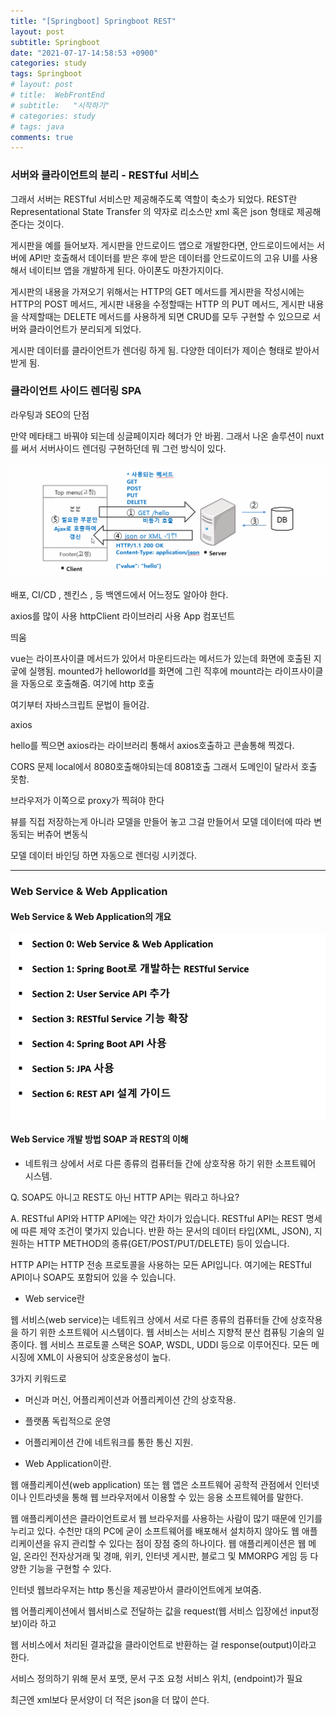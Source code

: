 ```yaml
---
title: "[Springboot] Springboot REST"
layout: post
subtitle: Springboot
date: "2021-07-17-14:58:53 +0900"
categories: study
tags: Springboot
# layout: post
# title:  WebFrontEnd
# subtitle:   "시작하기"
# categories: study
# tags: java
comments: true
---
```



### 서버와 클라이언트의 분리 - RESTful 서비스

그래서 서버는 RESTful 서비스만 제공해주도록 역할이 축소가 되었다. REST란 Representational State Transfer 의 약자로 리소스만 xml 혹은 json 형태로 제공해준다는 것이다.

게시판을 예를 들어보자. 게시판을 안드로이드 앱으로 개발한다면, 안드로이드에서는 서버에 API만 호출해서 데이터를 받은 후에 받은 데이터를 안드로이드의 고유 UI를 사용해서 네이티브 앱을 개발하게 된다. 아이폰도 마찬가지이다.

게시판의 내용을 가져오기 위해서는 HTTP의 GET 메서드를 게시판을 작성시에는 HTTP의 POST 메서드, 게시판 내용을 수정할때는 HTTP 의 PUT 메서드, 게시판 내용을 삭제할때는 DELETE 메서드를 사용하게 되면 CRUD를 모두 구현할 수 있으므로 서버와 클라이언트가 분리되게 되었다.

게시판 데이터를 클라이언트가 렌더링 하게 됨.
다양한 데이터가 제이슨 형태로 받아서 받게 됨.


### 클라이언트 사이드 렌더링 SPA





라우팅과 SEO의 단점

만약 메타태그 바꿔야 되는데 싱글페이지라 헤더가 안 바뀜.
그래서 나온 솔루션이 nuxt를 써서 서버사이드 렌더링 구현하던데 뭐 그런 방식이 있다.


![20210718_210611](/assets/20210718_210611.png)

배포, CI/CD , 젠킨스 , 등 백엔드에서 어느정도 알아야 한다.


axios를 많이 사용
httpClient 라이브러리 사용
App 컴포넌트

 띄움

 vue는 라이프사이클 메서드가 있어서 마운티드라는 메서드가 있는데 화면에 호출된 지궇에 실행됨.
 mounted가 helloworld를 화면에 그린 직후에 mount라는 라이프사이클을 자동으로 호출해줌.
여기에 http 호출

여기부터 자바스크립트 문법이 들어감.

axios

hello를 찍으면 axios라는 라이브러리 통해서 axios호출하고 콘솔통해 찍겠다.


CORS 문제 local에서 8080호출해야되는데 8081호출 그래서 도메인이 달라서 호출 못함.

브라우저가 이쪽으로 proxy가 찍혀야 한다


뷰를 직접 저장하는게 아니라 모델을 만들어 놓고 그걸 만들어서 모델 데이터에 따라 변동되는 버츄어 변동식

모델 데이터 바인딩 하면 자동으로 렌더링 시키겠다.


------------


### Web Service & Web Application


#### Web Service & Web Application의 개요
![20210724_212029](/assets/20210724_212029.png)



#### Web Service 개발 방법 SOAP 과 REST의 이해

- 네트워크 상에서 서로 다른 종류의 컴퓨터들 간에 상호작용 하기 위한 소프트웨어 시스템.



Q. SOAP도 아니고 REST도 아닌 HTTP API는 뭐라고 하나요?

A. RESTful API와 HTTP API에는 약간 차이가 있습니다. RESTful API는 REST 명세에 따른 제약 조건이 몇가지 있습니다. 반환 하는 문서의 데이터 타입(XML, JSON), 지원하는 HTTP METHOD의 종류(GET/POST/PUT/DELETE) 등이 있습니다.

HTTP API는 HTTP 전송 프로토콜을 사용하는 모든 API입니다. 여기에는 RESTful API이나 SOAP도 포함되어 있을 수 있습니다.




- Web service란

웹 서비스(web service)는 네트워크 상에서 서로 다른 종류의 컴퓨터들 간에 상호작용을 하기 위한 소프트웨어 시스템이다. 웹 서비스는 서비스 지향적 분산 컴퓨팅 기술의 일종이다. 웹 서비스 프로토콜 스택은 SOAP, WSDL, UDDI 등으로 이루어진다. 모든 메시징에 XML이 사용되어 상호운용성이 높다.

3가지 키워드로

- 머신과 머신, 어플리케이션과 어플리케이션 간의 상호작용.
- 플랫폼 독립적으로 운영
- 어플리케이션 간에 네트워크를 통한 통신 지원.

- Web Application이란.

웹 애플리케이션(web application) 또는 웹 앱은 소프트웨어 공학적 관점에서 인터넷이나 인트라넷을 통해 웹 브라우저에서 이용할 수 있는 응용 소프트웨어를 말한다.

웹 애플리케이션은 클라이언트로서 웹 브라우저를 사용하는 사람이 많기 때문에 인기를 누리고 있다. 수천만 대의 PC에 굳이 소프트웨어를 배포해서 설치하지 않아도 웹 애플리케이션을 유지 관리할 수 있다는 점이 장점 중의 하나이다. 웹 애플리케이션은 웹 메일, 온라인 전자상거래 및 경매, 위키, 인터넷 게시판, 블로그 및 MMORPG 게임 등 다양한 기능을 구현할 수 있다.


인터넷 웹브라우저는 http 통신을 제공받아서 클라이언트에게 보여줌.

웹 어플리케이션에서 웹서비스로 전달하는 값을 request(웹 서비스 입장에선 input정보)이라 하고

웹 서비스에서 처리된 결과값을 클라이언트로 반환하는 걸 response(output)이라고 한다.

서비스 정의하기 위해
문서 포맷,
문서 구조
요청 서비스 위치, (endpoint)가 필요

최근엔 xml보다 문서양이 더 적은 json을 더 많이 쓴다.
